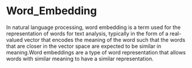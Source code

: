 # Word_Embedding
In natural language processing, word embedding is a term used for the representation of words for text analysis, typically in the form of a real-valued vector that encodes the meaning of the word such that the words that are closer in the vector space are expected to be similar in meaning.Word embeddings are a type of word representation that allows words with similar meaning to have a similar representation.
